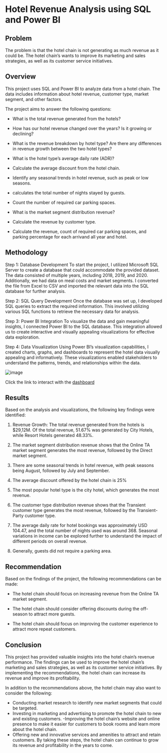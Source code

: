 # Hotel Revenue Analysis using SQL and Power BI

## Problem
The problem is that the hotel chain is not generating as much revenue as it could be. The hotel chain’s wants to improve its marketing and sales strategies, as well as its customer service initiatives.

## Overview
This project uses SQL and Power BI to analyze data from a hotel chain. The data includes information about hotel revenue, customer type, market segment, and other factors. 

The project aims to answer the following questions:

- What is the total revenue generated from the hotels?

- How has our hotel revenue changed over the years? Is it growing or declining?

- What is the revenue breakdown by hotel type? Are there any differences in revenue growth between the two hotel types?

- What is the hotel type’s average daily rate (ADR)?

- Calculate the average discount from the hotel chain.

- Identify any seasonal trends in hotel revenue, such as peak or low seasons.

- calculates the total number of nights stayed by guests.

- Count the number of required car parking spaces.

- What is the market segment distribution revenue?

- Calculate the revenue by customer type.

- Calculate the revenue, count of required car parking spaces, and parking percentage for each arrivand all year and hotel.

## Methodology
Step 1: Database Development
To start the project, I utilized Microsoft SQL Server to create a database that could accommodate the provided dataset. The data consisted of multiple years, including 2018, 2019, and 2020. Additionally, we had data on meal costs and market segments. I converted the file from Excel to CSV and imported the relevant data into the SQL database for further analysis.

Step 2: SQL Query Development
Once the database was set up, I developed SQL queries to extract the required information. This involved utilizing various SQL functions to retrieve the necessary data for analysis.

Step 3: Power BI Integration
To visualize the data and gain meaningful insights, I connected Power BI to the SQL database. This integration allowed us to create interactive and visually appealing visualizations for effective data exploration.

Step 4: Data Visualization
Using Power BI’s visualization capabilities, I created charts, graphs, and dashboards to represent the hotel data visually appealing and informatively. These visualizations enabled stakeholders to understand the patterns, trends, and relationships within the data. 

![image](https://github.com/Divine-Jude/PortfolioProjects/assets/95667763/46c93bbc-5e13-4b28-b0fa-b37aea50adb7)

Click the link to interact with the [dashboard](https://www.novypro.com/project/hotel-revenue-analysis-2)

## Results
Based on the analysis and visualizations, the following key findings were identified:

1. Revenue Growth: The total revenue generated from the hotels is $29,12M. Of the total revenue, 51.67% was generated by City Hotels, while Resort Hotels generated 48.33%.

2. The market segment distribution revenue shows that the Online TA market segment generates the most revenue, followed by the Direct market segment.

3. There are some seasonal trends in hotel revenue, with peak seasons being August, followed by July and September.

4. The average discount offered by the hotel chain is 25%

5. The most popular hotel type is the city hotel, which generates the most revenue.

6. The customer type distribution revenue shows that the Transient customer type generates the most revenue, followed by the Transient-Party customer type.

7. The average daily rate for hotel bookings was approximately USD 104.47, and the total number of nights used was around 368. Seasonal variations in income can be explored further to understand the impact of different periods on overall revenue.

8. Generally, guests did not require a parking area.

## Recommendation
Based on the findings of the project, the following recommendations can be made:

- The hotel chain should focus on increasing revenue from the Online TA market segment.

- The hotel chain should consider offering discounts during the off-season to attract more guests.

- The hotel chain should focus on improving the customer experience to attract more repeat customers.

## Conclusion
This project has provided valuable insights into the hotel chain’s revenue performance. The findings can be used to improve the hotel chain’s marketing and sales strategies, as well as its customer service initiatives. By implementing the recommendations, the hotel chain can increase its revenue and improve its profitability.

In addition to the recommendations above, the hotel chain may also want to consider the following:

- Conducting market research to identify new market segments that could be targeted.
- Investing in marketing and advertising to promote the hotel chain to new and existing customers.
-Improving the hotel chain’s website and online presence to make it easier for customers to book rooms and learn more about the hotel chain.
- Offering new and innovative services and amenities to attract and retain customers.
By taking these steps, the hotel chain can continue to grow its revenue and profitability in the years to come.


